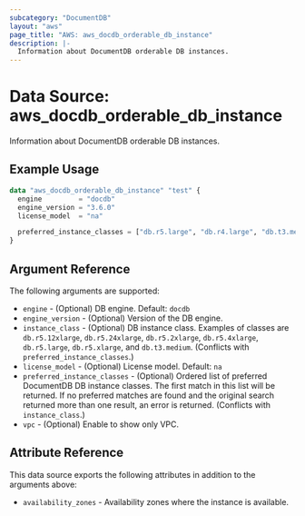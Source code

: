 ```yaml
---
subcategory: "DocumentDB"
layout: "aws"
page_title: "AWS: aws_docdb_orderable_db_instance"
description: |-
  Information about DocumentDB orderable DB instances.
---
```


# Data Source: aws_docdb_orderable_db_instance

Information about DocumentDB orderable DB instances.

## Example Usage

```terraform
data "aws_docdb_orderable_db_instance" "test" {
  engine         = "docdb"
  engine_version = "3.6.0"
  license_model  = "na"

  preferred_instance_classes = ["db.r5.large", "db.r4.large", "db.t3.medium"]
}
```

## Argument Reference

The following arguments are supported:

* `engine` - (Optional) DB engine. Default: `docdb`
* `engine_version` - (Optional) Version of the DB engine.
* `instance_class` - (Optional) DB instance class. Examples of classes are `db.r5.12xlarge`, `db.r5.24xlarge`, `db.r5.2xlarge`, `db.r5.4xlarge`, `db.r5.large`, `db.r5.xlarge`, and `db.t3.medium`. (Conflicts with `preferred_instance_classes`.)
* `license_model` - (Optional) License model. Default: `na`
* `preferred_instance_classes` - (Optional) Ordered list of preferred DocumentDB DB instance classes. The first match in this list will be returned. If no preferred matches are found and the original search returned more than one result, an error is returned. (Conflicts with `instance_class`.)
* `vpc` - (Optional) Enable to show only VPC.

## Attribute Reference

This data source exports the following attributes in addition to the arguments above:

* `availability_zones` - Availability zones where the instance is available.
